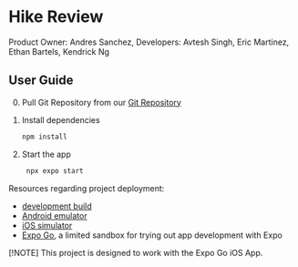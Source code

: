 # Hike Review

Product Owner: Andres Sanchez,
Developers: Avtesh Singh, Eric Martinez, Ethan Bartels, Kendrick Ng 

## User Guide

0. Pull Git Repository from our [Git Repository](https://github.com/Hike-Review/React-Native)

1. Install dependencies

   ```bash
   npm install
   ```

2. Start the app

   ```bash
    npx expo start
   ```

Resources regarding project deployment:

- [development build](https://docs.expo.dev/develop/development-builds/introduction/)
- [Android emulator](https://docs.expo.dev/workflow/android-studio-emulator/)
- [iOS simulator](https://docs.expo.dev/workflow/ios-simulator/)
- [Expo Go](https://expo.dev/go), a limited sandbox for trying out app development with Expo

[!NOTE]
This project is designed to work with the Expo Go iOS App.
